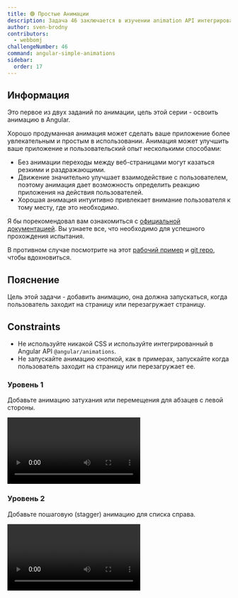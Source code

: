 ```yaml
---
title: 🟢 Простые Анимации
description: Задача 46 заключается в изучении animation API интегрированного в Angular
author: sven-brodny
contributors:
  - webbomj
challengeNumber: 46
command: angular-simple-animations
sidebar:
  order: 17
---
```


## Информация

Это первое из двух заданий по анимации, цель этой серии - освоить анимацию в Angular.

Хорошо продуманная анимация может сделать ваше приложение более увлекательным и простым в использовании. Анимация может улучшить ваше приложение и пользовательский опыт несколькими способами:

- Без анимации переходы между веб-страницами могут казаться резкими и раздражающими.
- Движение значительно улучшает взаимодействие с пользователем, поэтому анимация дает возможность определить реакцию приложения на действия пользователей.
- Хорошая анимация интуитивно привлекает внимание пользователя к тому месту, где это необходимо.

Я бы порекомендовал вам ознакомиться с [официальной документацией](https://angular.io/guide/animations). Вы узнаете все, что необходимо для успешного прохождения испытания.

В противном случае посмотрите на этот [рабочий пример](https://svenson95.github.io/ng-xmp-animations/) и [git repo](https://github.com/svenson95/ng-xmp-animations), чтобы вдохновиться.

## Пояснение

Цель этой задачи - добавить анимацию, она должна запускаться, когда пользователь заходит на страницу или перезагружает страницу.

## Constraints

- Не используйте никакой CSS и используйте интегрированный в Angular API `@angular/animations`.
- Не запускайте анимацию кнопкой, как в примерах, запускайте когда пользователь заходит на страницу или перезагружает ее.

### Уровень 1

Добавьте анимацию затухания или перемещения для абзацев с левой стороны.

<video controls src="https://github.com/tomalaforge/angular-challenges/assets/46655156/a43c3995-16ef-4d1f-bcfc-602b4ce80937">
</video>

### Уровень 2

Добавьте пошаговую (stagger) анимацию для списка справа.

<video controls src="https://github.com/tomalaforge/angular-challenges/assets/46655156/1a01af1b-44fc-4616-8793-681219f9d8bc">
</video>
